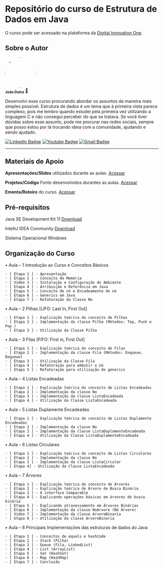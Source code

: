 # Repositório do curso de Estrutura de Dados em Java
O curso pode ser acessado na plataforma da [Digital Innovation One](http://digitalinnovation.one).

## Sobre o Autor

<a href="https://web.digitalinnovation.one/users/jrdutra">
 <img style="border-radius: 50%;" src="https://avatars.githubusercontent.com/u/22947717?v=4" width="100px;" alt=""/>
 <br />
 <sub><b>João Dutra</b></sub></a> <a href="https://web.digitalinnovation.one/users/jrdutra" title="Dio">🚀</a>


Desenvolvi esse curso procurando abordar os assuntos da maneira mais simples possível. Estrutura de dados é um tema que à primeira vista parece complexo, pois me lembro quando estudei pela primeira vez utilizando a linguagem C e não consegui perceber do que se tratava. Se você tiver dúvidas sobre esse assunto, pode me procurar nas redes sociais, sempre que posso estou por lá trocando ideia com a comunidade, ajudando e sendo ajudado.

[![Linkedin Badge](https://img.shields.io/badge/-João_Dutra-blue?style=flat-square&logo=Linkedin&logoColor=white&link=https://www.linkedin.com/in/jo%C3%A3o-dutra-400a9330/)](https://www.linkedin.com/in/jo%C3%A3o-dutra-400a9330/)
[![Youtube Badge](https://img.shields.io/badge/-João_Dutra-red?style=flat-square&logo=Youtube&logoColor=white&link=https://www.youtube.com/channel/UCj1AuxI-1Y-sK19nJEpcb3Q)](https://www.youtube.com/channel/UCj1AuxI-1Y-sK19nJEpcb3Q/)
[![Gmail Badge](https://img.shields.io/badge/-jrdutra.com.br@gmail.com-c14438?style=flat-square&logo=Gmail&logoColor=white&link=mailto:jrdutra.com.br@gmail.com)](mailto:jrdutra.com.br@gmail.com)

---

## Materiais de Apoio

**Apresentações/Slides** utilizados durante as aulas. [Acessar](https://github.com/jrdutra/estruturaDeDadosJavaDio/tree/main/apresentacoes)

**Projetos/Código** Fonte desenvolvidos durantes as aulas. [Acessar](https://github.com/jrdutra/estruturaDeDadosJavaDio/tree/main/projetos)

**Ementa/Roteiro** do curso. [Acessar](https://github.com/jrdutra/estruturaDeDadosJavaDio/blob/main/Ementa-curso.pdf)

## Pré-requisitos

Java SE Development Kit 11 [Download](https://www.oracle.com/br/java/technologies/javase-jdk11-downloads.html)

IntelliJ IDEA Community [Download](https://www.jetbrains.com/pt-br/idea/download/#section=windows)

Sistema Operacional Windows

## Organização do Curso

• Aula – 1 Introdução ao Curso e Conceitos Básicos

    ◦ [ Etapa 1 ] - Apresentação
    ◦ [ Etapa 2 ] - Conceito de Memória
    ◦ [ Vídeo 3 ] - Instalação e Configuração do Ambiente
    ◦ [ Etapa 4 ] - Atribuição e Referência em Java
    ◦ [ Etapa 5 ] - Conceito de nó e Encadeamento de nó
    ◦ [ Etapa 6 ] - Generics em Java
    ◦ [ Etapa 7 ] - Refatoração da Classe No

• Aula – 2 Pilhas [LIFO: Last In, First Out]

    ◦ [ Etapa 1 ] - Explicação teórica do conceito de Pilhas
    ◦ [ Etapa 2 ] - Implementação da classe Pilha (Métodos: Top, Push e Pop )
    ◦ [ Etapa 3 ] - Utilização da Classe Pilha

• Aula – 3 Filas [FIFO: First in, First Out]

    ◦ [ Etapa 1 ] - Explicação teórica do conceito de Filas
    ◦ [ Etapa 2 ] - Implementação da classe Fila (Métodos: Enqueue, Dequeue)
    ◦ [ Etapa 3 ] - Utilização da Classe Fila
    ◦ [ Etapa 4 ] - Refatoração para embutir o nó
    ◦ [ Etapa 5 ] - Refatoração para utilização de generics

• Aula – 4 Listas Encadeadas

    ◦ [ Etapa 1 ] - Explicação teórica do conceito de Listas Encadeadas
    ◦ [ Etapa 2 ] - Implementação da classe No
    ◦ [ Etapa 3 ] - Implementação da classe ListaEncadeada
    ◦ [ Etapa 4 ] - Utilização da Classe ListaEncadeada

• Aula – 5 Listas Duplamente Encadeadas

    ◦ [ Etapa 1 ] - Explicação teórica do conceito de Listas Duplamente Encadeadas
    ◦ [ Etapa 2 ] - Implementação da classe No
    ◦ [ Etapa 3 ] - Implementação da classe ListaDuplamenteEncadeada
    ◦ [ Etapa 4 ] - Utilização da Classe ListaDuplamenteEncadeada

• Aula – 6 Listas Circulares

    ◦ [ Etapa 1 ] - Explicação teórica do conceito de Listas Circulares
    ◦ [ Etapa 2 ] - Implementação da classe No
    ◦ [ Etapa 3 ] - Implementação da classe ListaCircular
    ◦ [ Etapa 4] - Utilização da Classe ListaEncadeada

• Aula – 7 Árvores

    ◦ [ Etapa 1 ] - Explicação teórica do conceito de Árvores
    ◦ [ Etapa 2 ] - Explicação teórica de Árvore de Busca Binária
    ◦ [ Etapa 3 ] - A interface Comparable
    ◦ [ Etapa 4 ] - Explicando operações básicas em árvores de busca binária
    ◦ [ Etapa 5 ] - Explicando atravessamento em Árvores Binárias
    ◦ [ Etapa 6 ] - Implementação da classe NoArvore (Nó Árvore)
    ◦ [ Video 7 ] - Implementação da classe ArvoreBinaria
    ◦ [ Etapa 8 ] – Utilização da classe ArvoreBinaria

• Aula – 8 Principais Implementações das estruturas de dados do Java

    ◦ [ Etapa 1 ] - Conceitos de equals e hashCode
    ◦ [ Etapa 2 ] - Stack (Pilha)
    ◦ [ Etapa 3 ] - Queue (Fila, LinkedList)
    ◦ [ Etapa 4 ] - List (ArrayList)
    ◦ [ Etapa 5 ] - Set (HashSet)
    ◦ [ Etapa 6 ] - Map (HashMap)
    ◦ [ Etapa 7 ] - Conclusão
